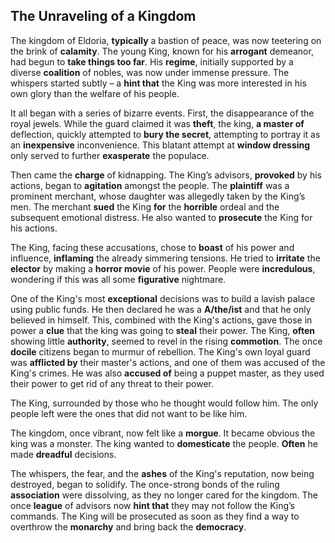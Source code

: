 ## The Unraveling of a Kingdom

The kingdom of Eldoria, **typically** a bastion of peace, was now teetering on the brink of **calamity**. The young King, known for his **arrogant** demeanor, had begun to **take things too far**. His **regime**, initially supported by a diverse **coalition** of nobles, was now under immense pressure. The whispers started subtly – a **hint that** the King was more interested in his own glory than the welfare of his people.

It all began with a series of bizarre events. First, the disappearance of the royal jewels. While the guard claimed it was **theft**, the king, **a master of** deflection, quickly attempted to **bury the secret**, attempting to portray it as an **inexpensive** inconvenience. This blatant attempt at **window dressing** only served to further **exasperate** the populace.

Then came the **charge** of kidnapping. The King’s advisors, **provoked** by his actions, began to **agitation** amongst the people. The **plaintiff** was a prominent merchant, whose daughter was allegedly taken by the King’s men. The merchant **sued** the King **for** the **horrible** ordeal and the subsequent emotional distress. He also wanted to **prosecute** the King for his actions.

The King, facing these accusations, chose to **boast** of his power and influence, **inflaming** the already simmering tensions. He tried to **irritate** the **elector** by making a **horror movie** of his power. People were **incredulous**, wondering if this was all some **figurative** nightmare.

One of the King's most **exceptional** decisions was to build a lavish palace using public funds. He then declared he was a **A/the/ist** and that he only believed in himself. This, combined with the King's actions, gave those in power a **clue** that the king was going to **steal** their power. The King, **often** showing little **authority**, seemed to revel in the rising **commotion**. The once **docile** citizens began to murmur of rebellion. The King's own loyal guard was **afflicted by** their master's actions, and one of them was accused of the King's crimes. He was also **accused of** being a puppet master, as they used their power to get rid of any threat to their power. 

The King, surrounded by those who he thought would follow him. The only people left were the ones that did not want to be like him.

The kingdom, once vibrant, now felt like a **morgue**. It became obvious the king was a monster. The king wanted to **domesticate** the people. **Often** he made **dreadful** decisions.

The whispers, the fear, and the **ashes** of the King's reputation, now being destroyed, began to solidify. The once-strong bonds of the ruling **association** were dissolving, as they no longer cared for the kingdom. The once **league** of advisors now **hint that** they may not follow the King’s commands. The King will be prosecuted as soon as they find a way to overthrow the **monarchy** and bring back the **democracy**.
